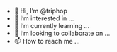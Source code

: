 - 👋 Hi, I’m @triphop
- 👀 I’m interested in ...
- 🌱 I’m currently learning ...
- 💞️ I’m looking to collaborate on ...
- 📫 How to reach me ...

<!---
triphop/triphop is a ✨ special ✨ repository because its `README.md` (this file) appears on your GitHub profile.
You can click the Preview link to take a look at your changes.
--->
